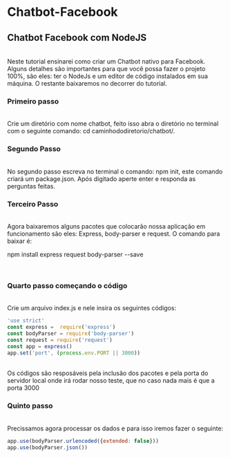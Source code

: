 # Chatbot-Facebook
## Chatbot Facebook com NodeJS
<br>
 Neste tutorial ensinarei como criar um Chatbot nativo para Facebook. Alguns detalhes são importantes para que você possa fazer o projeto 100%, são eles: ter o NodeJs e um editor de código instalados em sua máquina. O restante baixaremos no decorrer do tutorial.
<br>

### Primeiro passo 

<br>
 Crie um diretório com nome chatbot, feito isso abra o diretório no terminal com o seguinte comando: cd caminhododiretorio/chatbot/.
<br>

### Segundo Passo

<br>
 No segundo passo escreva no terminal o comando: npm init, este comando criará um package.json. Após digitado aperte enter e responda as perguntas feitas.
<br>

### Terceiro Passo

<br>
 Agora baixaremos alguns pacotes que colocarão nossa aplicação em funcionamento são eles: Express, body-parser e request. O comando para baixar é: 
<br>

npm install express request body-parser --save

<br>

### Quarto passo começando o código 

<br>
Crie um arquivo index.js e nele insira os seguintes códigos:
<br>

```js
'use strict'
const express =  require('express')
const bodyParser = require('body-parser')
const request = require('request')
const app = express()
app.set('port', (process.env.PORT || 3000))
````
<br>
Os códigos são resposáveis pela inclusão dos pacotes e pela porta do servidor local onde irá rodar nosso teste, que no caso nada mais é que a porta 3000
<br>

### Quinto passo 

<br>
Precissamos agora processar os dados e para isso iremos fazer o seguinte: 
<br>

```js
app.use(bodyParser.urlencoded({extended: false}))
app.use(bodyParser.json())
```

<br>
